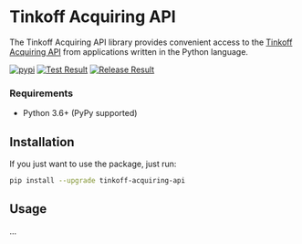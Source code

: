 # Tinkoff Acquiring API

The Tinkoff Acquiring API library provides convenient access to the [Tinkoff Acquiring API](https://www.tinkoff.ru/kassa/develop/api/payments/) from applications written in the Python language.

[![pypi](https://img.shields.io/pypi/v/tinkoff-acquiring-api.svg)](https://pypi.python.org/pypi/tinkoff-acquiring-api)
[![Test Result](https://github.com/saliy/tinkoff-acquiring-api/actions/workflows/test.yml/badge.svg)](https://github.com/saliy/tinkoff-acquiring-api/actions/workflows/test.yml)
[![Release Result](https://github.com/saliy/tinkoff-acquiring-api/actions/workflows/release.yml/badge.svg)](https://github.com/saliy/tinkoff-acquiring-api/actions/workflows/test.yml)

### Requirements
- Python 3.6+ (PyPy supported)

## Installation
If you just want to use the package, just run:

```sh
pip install --upgrade tinkoff-acquiring-api
```

## Usage
...
